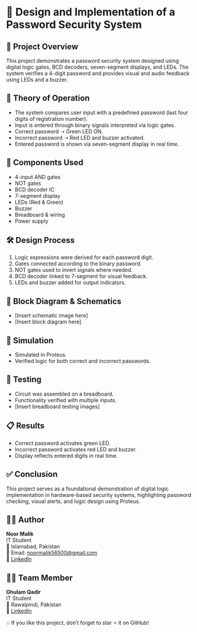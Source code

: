 # 🔐 Design and Implementation of a Password Security System

## 📌 Project Overview
This project demonstrates a password security system designed using digital logic gates, BCD decoders, seven-segment displays, and LEDs. The system verifies a 4-digit password and provides visual and audio feedback using LEDs and a buzzer.

## 🧠 Theory of Operation
- The system compares user input with a predefined password (last four digits of registration number).
- Input is entered through binary signals interpreted via logic gates.
- Correct password ➝ Green LED ON.
- Incorrect password ➝ Red LED and buzzer activated.
- Entered password is shown via seven-segment display in real time.

## 🧰 Components Used
- 4-input AND gates
- NOT gates
- BCD decoder IC
- 7-segment display
- LEDs (Red & Green)
- Buzzer
- Breadboard & wiring
- Power supply

## 🛠️ Design Process
1. Logic expressions were derived for each password digit.
2. Gates connected according to the binary password.
3. NOT gates used to invert signals where needed.
4. BCD decoder linked to 7-segment for visual feedback.
5. LEDs and buzzer added for output indicators.

## 📐 Block Diagram & Schematics
- [Insert schematic image here]
- [Insert block diagram here]

## 🔁 Simulation
- Simulated in Proteus.
- Verified logic for both correct and incorrect passwords.

## 🔎 Testing
- Circuit was assembled on a breadboard.
- Functionality verified with multiple inputs.
- [Insert breadboard testing images]

## 📋 Results
- Correct password activates green LED.
- Incorrect password activates red LED and buzzer.
- Display reflects entered digits in real time.

## ✅ Conclusion
This project serves as a foundational demonstration of digital logic implementation in hardware-based security systems, highlighting password checking, visual alerts, and logic design using Proteus.

## 👩‍💻 Author

**Noor Malik**  
IT Student  
📍 Islamabad, Pakistan  
📧 Email: noormalik56500@gmail.com  
🔗 [LinkedIn](https://www.linkedin.com/in/noormalik56500/)



## 👩‍💻 Team Member
 **Ghulam Qadir**  
 IT Student  
📍 Rawalpindi, Pakistan  
📧 [LinkedIn](https://www.linkedin.com/in/ghulam-qadir-07a982365/)


💡 If you like this project, don’t forget to star ⭐ it on GitHub!
